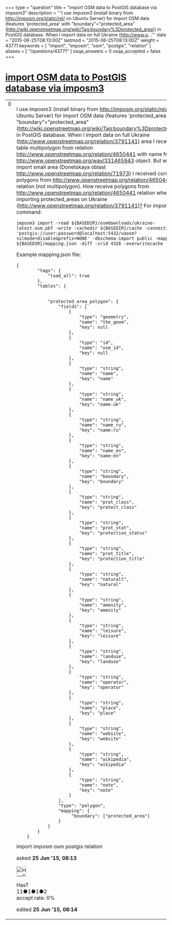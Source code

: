 +++
type = "question"
title = "import OSM data to PostGIS database via imposm3"
description = '''I use imposm3 (install binary from http://imposm.org/static/rel/ on Ubuntu Server) for import OSM data (features &#x27;protected_area&#x27; with &quot;boundary&quot;=&quot;protected_area&quot; (http://wiki.openstreetmap.org/wiki/Tag:boundary%3Dprotected_area)) in PostGIS database. When I import data on full Ukraine (http://www.o...'''
date = "2015-06-25T08:13:00Z"
lastmod = "2015-06-25T08:13:00Z"
weight = 43771
keywords = [ "import", "imposm", "osm", "postgis", "relation" ]
aliases = [ "/questions/43771" ]
osqa_answers = 0
osqa_accepted = false
+++

<div class="headNormal">

# [import OSM data to PostGIS database via imposm3](/questions/43771/import-osm-data-to-postgis-database-via-imposm3)

</div>

<div id="main-body">

<div id="askform">

<table id="question-table" style="width:100%;">
<colgroup>
<col style="width: 50%" />
<col style="width: 50%" />
</colgroup>
<tbody>
<tr>
<td style="width: 30px; vertical-align: top"><div class="vote-buttons">
<span id="post-43771-upvote" class="ajax-command post-vote up" rel="nofollow" title="I like this post (click again to cancel)"> </span>
<div id="post-43771-score" class="post-score" title="current number of votes">
0
</div>
<span id="post-43771-downvote" class="ajax-command post-vote down" rel="nofollow" title="I dont like this post (click again to cancel)"> </span> <span id="favorite-mark" class="ajax-command favorite-mark" rel="nofollow" title="mark/unmark this question as favorite (click again to cancel)"> </span>
<div id="favorite-count" class="favorite-count">
&#10;</div>
</div></td>
<td><div id="item-right">
<div class="question-body">
<p>I use imposm3 (install binary from <a href="http://imposm.org/static/rel/">http://imposm.org/static/rel/</a> on Ubuntu Server) for import OSM data (features 'protected_area' with "boundary"="protected_area" (<a href="http://wiki.openstreetmap.org/wiki/Tag:boundary%3Dprotected_area))">http://wiki.openstreetmap.org/wiki/Tag:boundary%3Dprotected_area))</a> in PostGIS database. When I import data on full Ukraine (<a href="http://www.openstreetmap.org/relation/3791141)">http://www.openstreetmap.org/relation/3791141)</a> area I receive in table multipolygon from relation <a href="http://www.openstreetmap.org/relation/4650441">http://www.openstreetmap.org/relation/4650441</a> with name from <a href="http://www.openstreetmap.org/way/331465943">http://www.openstreetmap.org/way/331465943</a> object. But when I import small area (Donetskaya oblast <a href="http://www.openstreetmap.org/relation/71973)">http://www.openstreetmap.org/relation/71973)</a> I received correct polygons from <a href="http://www.openstreetmap.org/relation/4650441">http://www.openstreetmap.org/relation/4650441</a> relation (not multipolygon). How receive polygons from <a href="http://www.openstreetmap.org/relation/4650441">http://www.openstreetmap.org/relation/4650441</a> relation when importing protected_areas on Ukraine (<a href="http://www.openstreetmap.org/relation/3791141)?">http://www.openstreetmap.org/relation/3791141)?</a> For import I use command:</p>
<pre><code>imposm3 import -read ${BASEDIR}/osmdownloads/ukraine-latest.osm.pbf -write -cachedir ${BASEDIR}/cache -connection &#39;postgis://user:password@localhost:5432/uaosm?sslmode=disable&amp;prefix=NONE&#39; -dbschema-import public -mapping ${BASEDIR}/mapping.json -diff -srid 4326 -overwritecache</code></pre>
<p>Example mapping.json file:</p>
<pre><code>{
        &quot;tags&quot;: {
            &quot;load_all&quot;: true
        },
        &quot;tables&quot;: {
&#10;
            &quot;protected_area_polygon&quot;: {
                &quot;fields&quot;: [
                    {
                        &quot;type&quot;: &quot;geometry&quot;,
                        &quot;name&quot;: &quot;the_geom&quot;,
                        &quot;key&quot;: null
                    },               
                    {
                        &quot;type&quot;: &quot;id&quot;,
                        &quot;name&quot;: &quot;osm_id&quot;,
                        &quot;key&quot;: null
                    },
                    {
                        &quot;type&quot;: &quot;string&quot;,
                        &quot;name&quot;: &quot;name&quot;,
                        &quot;key&quot;: &quot;name&quot;
                    },
                    {
                        &quot;type&quot;: &quot;string&quot;,
                        &quot;name&quot;: &quot;name_uk&quot;,
                        &quot;key&quot;: &quot;name:uk&quot;
                    },  
                    {
                        &quot;type&quot;: &quot;string&quot;,
                        &quot;name&quot;: &quot;name_ru&quot;,
                        &quot;key&quot;: &quot;name:ru&quot;
                    },  
                    {
                        &quot;type&quot;: &quot;string&quot;,
                        &quot;name&quot;: &quot;name_en&quot;,
                        &quot;key&quot;: &quot;name:en&quot;
                    },              
                    {
                        &quot;type&quot;: &quot;string&quot;,
                        &quot;name&quot;: &quot;boundary&quot;,
                        &quot;key&quot;: &quot;boundary&quot;
                    },
                    {
                        &quot;type&quot;: &quot;string&quot;,
                        &quot;name&quot;: &quot;prot_class&quot;,
                        &quot;key&quot;: &quot;protect_class&quot;
                    },              
                    {
                        &quot;type&quot;: &quot;string&quot;,
                        &quot;name&quot;: &quot;prot_stat&quot;,
                        &quot;key&quot;: &quot;protection_status&quot;
                    },
                    {
                        &quot;type&quot;: &quot;string&quot;,
                        &quot;name&quot;: &quot;prot_title&quot;,
                        &quot;key&quot;: &quot;protection_title&quot;
                    },                  
                    {
                        &quot;type&quot;: &quot;string&quot;,
                        &quot;name&quot;: &quot;naturalt&quot;,
                        &quot;key&quot;: &quot;natural&quot;
                    },              
                    {
                        &quot;type&quot;: &quot;string&quot;,
                        &quot;name&quot;: &quot;amenity&quot;,
                        &quot;key&quot;: &quot;amenity&quot;
                    },
                    {
                        &quot;type&quot;: &quot;string&quot;,
                        &quot;name&quot;: &quot;leisure&quot;,
                        &quot;key&quot;: &quot;leisure&quot;
                    },
                    {
                        &quot;type&quot;: &quot;string&quot;,
                        &quot;name&quot;: &quot;landuse&quot;,
                        &quot;key&quot;: &quot;landuse&quot;
                    },
                    {
                        &quot;type&quot;: &quot;string&quot;,
                        &quot;name&quot;: &quot;operator&quot;,
                        &quot;key&quot;: &quot;operator&quot;
                    },  
                    {
                        &quot;type&quot;: &quot;string&quot;,
                        &quot;name&quot;: &quot;place&quot;,
                        &quot;key&quot;: &quot;place&quot;
                    },  
                    {
                        &quot;type&quot;: &quot;string&quot;,
                        &quot;name&quot;: &quot;website&quot;,
                        &quot;key&quot;: &quot;website&quot;
                    },
                    {
                        &quot;type&quot;: &quot;string&quot;,
                        &quot;name&quot;: &quot;wikipedia&quot;,
                        &quot;key&quot;: &quot;wikipedia&quot;
                    },              
                    {
                        &quot;type&quot;: &quot;string&quot;,
                        &quot;name&quot;: &quot;note&quot;,
                        &quot;key&quot;: &quot;note&quot;
                    }   
                ],
                &quot;type&quot;: &quot;polygon&quot;,
                &quot;mapping&quot;: {
                     &quot;boundary&quot;: [&quot;protected_area&quot;]
                }
            }
        }
    }</code></pre>
</div>
<div id="question-tags" class="tags-container tags">
<span class="post-tag tag-link-import" rel="tag" title="see questions tagged &#39;import&#39;">import</span> <span class="post-tag tag-link-imposm" rel="tag" title="see questions tagged &#39;imposm&#39;">imposm</span> <span class="post-tag tag-link-osm" rel="tag" title="see questions tagged &#39;osm&#39;">osm</span> <span class="post-tag tag-link-postgis" rel="tag" title="see questions tagged &#39;postgis&#39;">postgis</span> <span class="post-tag tag-link-relation" rel="tag" title="see questions tagged &#39;relation&#39;">relation</span>
</div>
<div id="question-controls" class="post-controls">
&#10;</div>
<div class="post-update-info-container">
<div class="post-update-info post-update-info-user">
<p>asked <strong>25 Jun '15, 08:13</strong></p>
<img src="https://secure.gravatar.com/avatar/eee6f11bbcb9d9107f59d3f66517a98f?s=32&amp;d=identicon&amp;r=g" class="gravatar" width="32" height="32" alt="HasT&#39;s gravatar image" />
<p><span>HasT</span><br />
<span class="score" title="11 reputation points">11</span><span title="1 badges"><span class="badge1">●</span><span class="badgecount">1</span></span><span title="1 badges"><span class="silver">●</span><span class="badgecount">1</span></span><span title="2 badges"><span class="bronze">●</span><span class="badgecount">2</span></span><br />
<span class="accept_rate" title="Rate of the user&#39;s accepted answers">accept rate:</span> <span title="HasT has no accepted answers">0%</span></p>
</div>
<div class="post-update-info post-update-info-edited">
<p><span> edited <strong>25 Jun '15, 08:14</strong> </span></p>
</div>
</div>
<div id="comments-container-43771" class="comments-container">
&#10;</div>
<div id="comment-tools-43771" class="comment-tools">
&#10;</div>
<div class="clear">
&#10;</div>
<div id="comment-43771-form-container" class="comment-form-container">
&#10;</div>
<div class="clear">
&#10;</div>
</div></td>
</tr>
</tbody>
</table>

</div>

</div>

